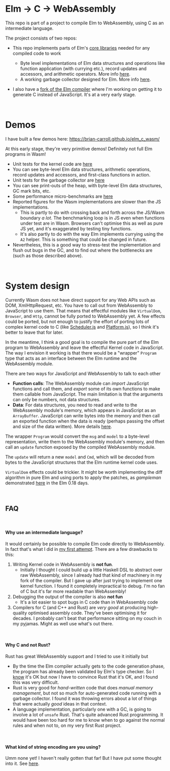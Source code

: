 # Elm &rarr; C &rarr; WebAssembly

This repo is part of a project to compile Elm to WebAssembly, using C as an intermediate language.

The project consists of two repos:

- This repo implements parts of Elm's [core libraries](https://package.elm-lang.org/packages/elm/core/latest/) needed for any compiled code to work

  - Byte level implementations of Elm data structures and operations like function application (with currying etc.), record updates and accessors, and arithmetic operators. More info [here](./docs/data-structures.md).
  - A working garbage collector designed for Elm. More info [here](./docs/gc.md).

- I also have a [fork of the Elm compiler](https://github.com/brian-carroll/elm-compiler/tree/c) where I'm working on getting it to generate C instead of JavaScript. It's at a very early stage.

&nbsp;

# Demos

I have built a few demos here: https://brian-carroll.github.io/elm_c_wasm/

At this early stage, they're very primitive demos! Definitely not full Elm programs in Wasm!

- Unit tests for the kernel code are [here](https://brian-carroll.github.io/elm_c_wasm/unit-tests/index.html?argv=--types+--utils+--basics+--string+--verbose)
- You can see byte-level Elm data structures, arithmetic operations, record updates and accessors, and first-class functions in action.
- Unit tests for the garbage collector are [here](https://brian-carroll.github.io/elm_c_wasm/unit-tests/index.html?argv=--gc+--verbose)
- You can see print-outs of the heap, with byte-level Elm data structures, GC mark bits, etc.
- Some performance micro-benchmarks are [here](https://brian-carroll.github.io/elm_c_wasm/benchmark/index.html)
- Reported figures for the Wasm implementations are slower than the JS implementations.
  - This is partly to do with crossing back and forth across the JS/Wasm boundary _a lot_. The benchmarking loop is in JS even when functions under test are in Wasm. Browsers can't optimise this as well as pure JS yet, and it's exaggerated by testing tiny functions.
  - It's also partly to do with the way Elm implements currying using the `A2` helper. This is something that could be changed in future.
- Nevertheless, this is a good way to stress-test the implementation and flush out bugs in the GC, and to find out where the bottlenecks are (such as those described above).

&nbsp;

# System design

Currently Wasm does not have direct support for any Web APIs such as DOM, XmlHttpRequest, etc. You have to call out from WebAssembly to JavaScript to use them. That means that effectful modules like `VirtualDom`, `Browser`, and `Http`, cannot be fully ported to WebAssembly yet. A few effects could be ported, but not enough to justify the effort of porting lots of complex kernel code to C (like [Scheduler.js](https://github.com/elm/core/blob/1.0.2/src/Elm/Kernel/Scheduler.js) and [Platform.js](https://github.com/elm/core/blob/1.0.2/src/Elm/Kernel/Platform.js)), so I think it's better to leave that for later.

In the meantime, I think a good goal is to compile the pure part of the Elm program to WebAssembly and leave the effectful Kernel code in JavaScript. The way I envision it working is that there would be a "wrapper" `Program` type that acts as an interface between the Elm runtime and the WebAssembly module.

There are two ways for JavaScript and WebAssembly to talk to each other

- **Function calls**: The WebAssembly module can _import_ JavaScript functions and call them, and _export_ some of its own functions to make them callable from JavaScript. The main limitation is that the arguments can only be numbers, not data structures.
- **Data**: For data structures, you need to read and write to the WebAssembly module's memory, which appears in JavaScript as an `ArrayBuffer`. JavaScript can write bytes into the memory and then call an exported function when the data is ready (perhaps passing the offset and size of the data written). More details [here](https://developer.mozilla.org/en-US/docs/WebAssembly/Using_the_JavaScript_API#Memory).

The wrapper `Program` would convert the `msg` and `model` to a byte-level representation, write them to the WebAssembly module's memory, and then call an `update` function exposed by the compiled WebAssembly module.

The `update` will return a new `model` and `Cmd`, which will be decoded from bytes to the JavaScript structures that the Elm runtime kernel code uses.

`VirtualDom` effects could be trickier. It might be worth implementing the diff algorithm in pure Elm and using ports to apply the patches, as _gampleman_ demonstrated [here](https://gist.github.com/gampleman/cbf0434b22e1da0e3193736b87e040f5) in the Elm 0.18 days.

&nbsp;

## FAQ

&nbsp;

#### Why use an intermediate language?

It would certainly be possible to compile Elm code directly to WebAssembly. In fact that's what I did in [my first attempt](https://github.com/brian-carroll/elm-compiler/tree/wasm). There are a few drawbacks to this:

1. Writing Kernel code in WebAssembly is **not fun**.
   - Initially I thought I could build up a little Haskell DSL to abstract over raw WebAssembly, since I already had that kind of machinery in my fork of the compiler. But I gave up after just trying to implement one kernel function. I found it completely impractical to debug. I'm no fan of C but it's far more readable than WebAssembly!
2. Debugging the output of the compiler is also **not fun**
   - It's a lot easier to spot bugs in C code than in WebAssembly code
3. Compilers for C (and C++ and Rust) are _very good_ at producing high-quality optimised assembly code. They've been optimising it for decades. I probably can't beat that performance sitting on my couch in my pyjamas. Might as well use what's out there.

&nbsp;

#### Why C and not Rust?

Rust has great WebAssembly support and I tried to use it initially but

- By the time the Elm compiler actually gets to the code generation phase, the program has already been validated by Elm's type checker. So I <u>know</u> it's OK but now I have to convince Rust that it's OK, and I found this was very difficult.
- Rust is very good for _hand-written_ code that does _manual memory management_, but not so much for auto-generated code running with a garbage collector. I found it was throwing errors about a lot of things that were actually _good_ ideas in that context.
- A language implementation, particularly one with a GC, is going to involve a lot of `unsafe` Rust. That's quite advanced Rust programming. It would have been too hard for me to know when to go against the normal rules and when not to, on my very first Rust project.

&nbsp;

#### What kind of string encoding are you using?

Umm none yet! I haven't really gotten that far!
But I have put some thought into it. See [here](./docs/string-encoding.md).
